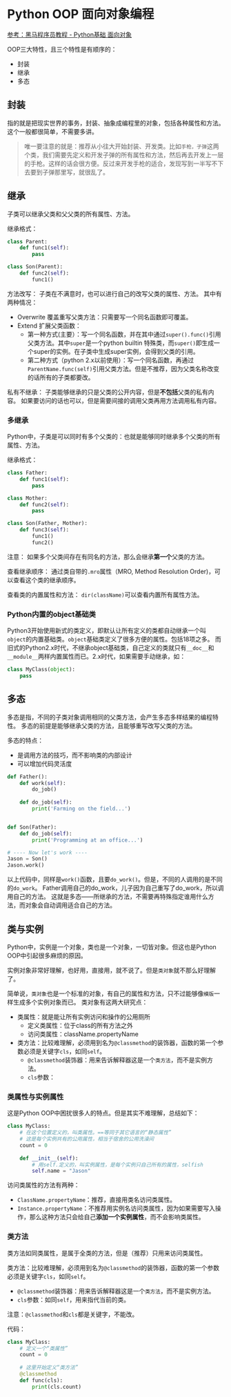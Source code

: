 # Python OOP 面向对象编程

[参考：黑马程序员教程 - Python基础 面向对象](http://yun.itheima.com/course/273.html)

OOP三大特性，且三个特性是有顺序的：
- 封装
- 继承
- 多态


## 封装
指的就是把现实世界的事务，封装、抽象成编程里的对象，包括各种属性和方法。
这个一般都很简单，不需要多讲。

> 唯一要注意的就是：推荐从小往大开始封装、开发类。比如`手枪，子弹`这两个类，我们需要先定义和开发子弹的所有属性和方法，然后再去开发上一层的手枪。这样的话会很方便。反过来开发手枪的适合，发现写到一半写不下去要到子弹那里写，就很乱了。

## 继承
子类可以继承父类和父父类的所有属性、方法。

继承格式：
```py
class Parent:
    def func1(self):
        pass

class Son(Parent):
    def func2(self):
        func1()
```

方法改写：
子类在不满意时，也可以进行自己的改写父类的属性、方法。
其中有两种情况：
- Overwrite 覆盖重写父类方法：只需要写一个同名函数即可覆盖。
- Extend 扩展父类函数：
    - 第一种方式(主要）：写一个同名函数，并在其中通过`super().func()`引用父类方法。其中`super`是一个python builtin 特殊类，而`super()`即生成一个super的实例。在子类中生成super实例，会得到父类的引用。
    - 第二种方式（python 2.x以前使用）：写一个同名函数，再通过`ParentName.func(self)`引用父类方法。但是不推荐，因为父类名称改变的话所有的子类都要改。

私有不继承：
子类能够继承的只是父类的公开内容，但是**不包括**父类的私有内容。
如果要访问的话也可以，但是需要间接的调用父类再用方法调用私有内容。


### 多继承
Python中，子类是可以同时有多个父类的：也就是能够同时继承多个父类的所有属性、方法。

继承格式：
```py
class Father:
    def func1(self):
        pass

class Mother:
    def func2(self):
        pass

class Son(Father, Mother):
    def func3(self):
        func1()
        func2()
```

注意：
如果多个父类间存在有同名的方法，那么会继承**第一个**父类的方法。

查看继承顺序：
通过类自带的`.mro`属性（MRO, Method Resolution Order)，可以查看这个类的继承顺序。

查看类的内置属性和方法：
`dir(className)`可以查看内置所有属性方法。


### Python内置的object基础类
Python3开始使用新式的类定义，即默认让所有定义的类都自动继承一个叫`object`的内置基础类。`object`基础类定义了很多方便的属性。包括18项之多。
而旧式的Python2.x时代，不继承object基础类，自己定义的类就只有`__doc__`和`__module__`两样内置属性而已。2.x时代，如果需要手动继承，如：
```py
class MyClass(object):
    pass
```


## 多态

多态是指，不同的子类对象调用相同的父类方法，会产生多态多样结果的编程特性。
多态的前提是能够继承父类的方法，且能够重写改写父类的方法。

多态的特点：
- 是调用方法的技巧，而不影响类的内部设计
- 可以增加代码灵活度

```py
def Father():
    def work(self):
        do_job()
     
    def do_job(self):
        print('Farming on the field...')


def Son(Father):
    def do_job(self):
        print('Programming at an office...')

# ---- Now let's work ----
Jason = Son()
Jason.work()
```
以上代码中，同样是`work()`函数，且要`do_work()`。但是，不同的人调用的是不同的`do_work`。
Father调用自己的do_work，儿子因为自己重写了do_work，所以调用自己的方法。
这就是多态——所继承的方法，不需要再特殊指定谁用什么方法，而对象会自动调用适合自己的方法。


## 类与实例

Python中，实例是一个对象，类也是一个对象，一切皆对象。但这也是Python OOP中引起很多麻烦的原因。

实例对象非常好理解，也好用，直接用，就不说了。但是`类对象`就不那么好理解了。

简单说，`类对象`也是一个标准的对象，有自己的属性和方法，只不过能够像`模版`一样生成多个实例对象而已。
类对象有这两大研究点：
- 类属性：就是能让所有实例访问和操作的公用厕所
    - 定义类属性：位于class的所有方法之外
    - 访问类属性：className.propertyName
- 类方法：比较难理解，必须用到名为`@classmethod`的装饰器，函数的第一个参数必须是关键字`cls`，如同`self`。
    - `@classmethod`装饰器：用来告诉解释器这是一个`类方法`，而不是实例方法。
    - `cls`参数：

### 类属性与实例属性

这是Python OOP中困扰很多人的特点。但是其实不难理解，总结如下：
```py
class MyClass:
    # 在这个位置定义的，叫类属性。==等同于其它语言的“静态属性”
    # 这是每个实例共有的公用属性，相当于宿舍的公用洗澡间
    count = 0
    
    def __init__(self):
        # 用self.定义的，叫实例属性，是每个实例只自己所有的属性，selfish
        self.name = "Jason"
```

访问类属性的方法有两种：
- `ClassName.propertyName`：推荐，直接用类名访问类属性。
- `Instance.propertyName`：不推荐用实例名访问类属性，因为如果需要写入操作，那么这种方法只会给自己**添加一个实例属性**，而不会影响类属性。


### 类方法
类方法如同类属性，是属于全类的方法，但是（推荐）只用来访问类属性。

类方法：比较难理解，必须用到名为`@classmethod`的装饰器，函数的第一个参数必须是关键字`cls`，如同`self`。
- `@classmethod`装饰器：用来告诉解释器这是一个`类方法`，而不是实例方法。
- `cls`参数：如同`self`，用来指代当前的类。

注意：`@classmethod`和`cls`都是关键字，不能改。

代码：
```py
class MyClass:
    # 定义一个“类属性”
    count = 0
    
    # 这里开始定义“类方法”
    @classmethod
    def func(cls):
        print(cls.count)
```